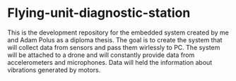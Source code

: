 # Flying-unit-diagnostic-station
This is the development repository for the embedded system created by me and Adam Polus as a diploma thesis.
The goal is to create the system that will collect data from sensors and pass them wirlessly to PC. 
The system will be attached to a drone and will constantly provide data from accelerometers and microphones.
Data will held the information about vibrations generated by motors. 
